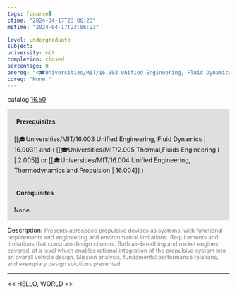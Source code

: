 ```yaml
---
tags: [course]
ctime: "2024-04-17T23:06:23"
mstime: "2024-04-17T23:06:23"

level: undergraduate
subject: 
university: mit
completion: closed
percentage: 0
prereq: "<🎓Universities/MIT/16.003 Unified Engineering, Fluid Dynamics> and ( <🎓Universities/MIT/2.005 Thermal,Fluids Engineering I> or <🎓Universities/MIT/16.004 Unified Engineering, Thermodynamics and Propulsion> )"
coreq: "None."
---
```


catalog [16.50](http://student.mit.edu/catalog/m16a.html#16.50)

<span style="display: block; padding: 15px; background-color: rgb(100, 100, 100, 0.2);"><font id="m_prereq1441_0" style="display: block; font-family: Arial, sans-serif; font-weight: bold; padding: 5px">Prerequisites</font><br><span id="prereq1441_0">[[🎓Universities/MIT/16.003 Unified Engineering, Fluid Dynamics | 16.003]] and ( [[🎓Universities/MIT/2.005 Thermal,Fluids Engineering I | 2.005]] or [[🎓Universities/MIT/16.004 Unified Engineering, Thermodynamics and Propulsion | 16.004]] )</span></span>
<span style="display: block; padding: 15px; background-color: rgb(100, 100, 100, 0.2);"><font id="m_coreq1441_0" style="display: block; font-family: Arial, sans-serif; font-weight: bold; padding: 5px">Corequisites</font><br><span id="coreq1441_0">None.</span></span>

<font style="">Description:</font>
<font style="color: grey; font-size: 0.8rem;">Presents aerospace propulsive devices as systems, with functional requirements and engineering and environmental limitations. Requirements and limitations that constrain design choices. Both air-breathing and rocket engines covered, at a level which enables rational integration of the propulsive system into an overall vehicle design. Mission analysis, fundamental performance relations, and exemplary design solutions presented.</font>



---

<< HELLO, WORLD >>
